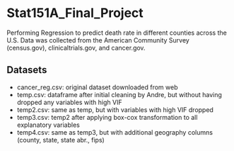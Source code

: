 # Stat151A_Final_Project

Performing Regression to predict death rate in different counties across the U.S. Data was collected from the American Community Survey (census.gov), clinicaltrials.gov, and cancer.gov. 

## Datasets
- cancer_reg.csv: original dataset downloaded from web
- temp.csv: dataframe after initial cleaning by Andre, but without having dropped any variables with high VIF
- temp2.csv: same as temp, but with variables with high VIF dropped
- temp3.csv: temp2 after applying box-cox transformation to all explanatory variables
- temp4.csv: same as temp3, but with additional geography columns (county, state, state abr., fips)

